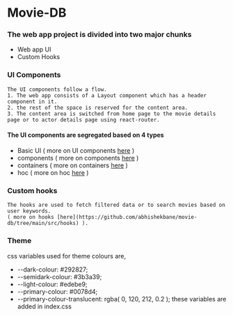 # Movie-DB
### The web app project is divided into two major chunks
- Web app UI
- Custom Hooks
### UI Components
    The UI components follow a flow.
    1. The web app consists of a Layout component which has a header component in it.
    2. the rest of the space is reserved for the content area.
    3. The content area is switched from home page to the movie details page or to actor details page using react-router.
#### The UI components are segregated based on 4 types
- Basic UI ( more on UI components [here](https://github.com/abhishekbane/movie-db/tree/main/src/components/UI) )
- components ( more on components [here](https://github.com/abhishekbane/movie-db/tree/main/src/components) )
- containers ( more on containers [here](https://github.com/abhishekbane/movie-db/tree/main/src/containers) )
- hoc ( more on hoc [here](https://github.com/abhishekbane/movie-db/tree/main/src/hoc) )
### Custom hooks
    The hooks are used to fetch filtered data or to search movies based on user keywords. 
    ( more on hooks [here](https://github.com/abhishekbane/movie-db/tree/main/src/hooks) ).
### Theme
css variables used for theme colours are,
- --dark-colour: #292827; 
- --semidark-colour: #3b3a39;
- --light-colour: #edebe9;
- --primary-colour: #0078d4;
- --primary-colour-translucent: rgba( 0, 120, 212, 0.2 );
these variables are added in index.css